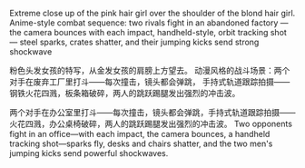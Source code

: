 Extreme close up of the pink hair girl over the shoulder of the blond hair girl. Anime-style combat sequence: 
two rivals fight in an abandoned factory — the camera bounces with each impact, 
handheld-style, orbit tracking shot — steel sparks, crates shatter, and their jumping kicks send strong shockwave

粉色头发女孩的特写，从金发女孩的肩膀上方望去。
动漫风格的战斗场景：两个对手在废弃工厂里打斗——每次撞击，镜头都会弹跳，
手持式轨道跟踪拍摄——钢铁火花四溅，板条箱破碎，两人的跳跃踢腿发出强烈的冲击波。

两个对手在办公室里打斗——每次撞击，镜头都会弹跳，手持式轨道跟踪拍摄——火花四溅，办公桌椅破碎，两人的跳跃踢腿发出强烈的冲击波。
Two opponents fight in an office—with each impact, the camera bounces, a handheld tracking shot—sparks fly, desks and chairs shatter, 
and the two men's jumping kicks send powerful shockwaves.
